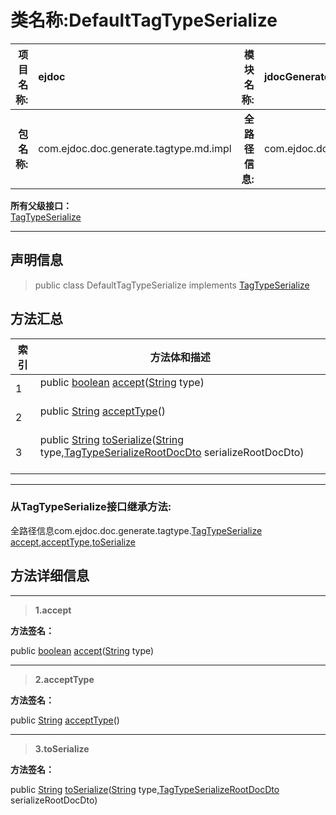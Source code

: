 # 类名称:DefaultTagTypeSerialize

|  **项目名称:**    |  ejdoc    |   **模块名称:**   |jdocGenerate|
| ----: | :---- | ----: |:---- |
|   **包名称:**   |  com.ejdoc.doc.generate.tagtype.md.impl    |   **全路径信息:**   |com.ejdoc.doc.generate.tagtype.md.impl.DefaultTagTypeSerialize|











**所有父级接口：**  
[TagTypeSerialize](/jdocGenerate/com/ejdoc/doc/generate/tagtype/TagTypeSerialize.md)







---

## 声明信息

> public class DefaultTagTypeSerialize   implements [TagTypeSerialize](/jdocGenerate/com/ejdoc/doc/generate/tagtype/TagTypeSerialize.md)   














## 方法汇总

|   索引  |    方法体和描述   |
| ---- | ---- |
|1|public [boolean](https://docs.oracle.com/javase/8/docs/api/java/lang/Boolean.html?is-external=true) [accept](#accept-string)([String](https://docs.oracle.com/javase/8/docs/api/java/lang/String.html?is-external=true) type)   <br/><br/>|
|2|public [String](https://docs.oracle.com/javase/8/docs/api/java/lang/String.html?is-external=true) [acceptType](#accepttype)()   <br/><br/>|
|3|public [String](https://docs.oracle.com/javase/8/docs/api/java/lang/String.html?is-external=true) [toSerialize](#toserialize-string-tagtypeserializerootdocdto)([String](https://docs.oracle.com/javase/8/docs/api/java/lang/String.html?is-external=true) type,[TagTypeSerializeRootDocDto](/jdocGenerate/com/ejdoc/doc/generate/tagtype/dto/TagTypeSerializeRootDocDto.md) serializeRootDocDto)   <br/><br/>|




---

### 从TagTypeSerialize接口继承方法:

全路径信息com.ejdoc.doc.generate.tagtype.[TagTypeSerialize](/jdocGenerate/com/ejdoc/doc/generate/tagtype/TagTypeSerialize.md)  
[accept](/jdocGenerate/com/ejdoc/doc/generate/tagtype/TagTypeSerialize.md#accept-string),[acceptType](/jdocGenerate/com/ejdoc/doc/generate/tagtype/TagTypeSerialize.md#acceptType),[toSerialize](/jdocGenerate/com/ejdoc/doc/generate/tagtype/TagTypeSerialize.md#toSerialize-string-tagtypeserializerootdocdto)




## 方法详细信息


---

> **1.<span id="accept-string">accept</span>**

**方法签名：** 

  public [boolean](https://docs.oracle.com/javase/8/docs/api/java/lang/Boolean.html?is-external=true) [accept](#accept-string)([String](https://docs.oracle.com/javase/8/docs/api/java/lang/String.html?is-external=true) type)   










---

> **2.<span id="accepttype">acceptType</span>**

**方法签名：** 

  public [String](https://docs.oracle.com/javase/8/docs/api/java/lang/String.html?is-external=true) [acceptType](#accepttype)()   










---

> **3.<span id="toserialize-string-tagtypeserializerootdocdto">toSerialize</span>**

**方法签名：** 

  public [String](https://docs.oracle.com/javase/8/docs/api/java/lang/String.html?is-external=true) [toSerialize](#toserialize-string-tagtypeserializerootdocdto)([String](https://docs.oracle.com/javase/8/docs/api/java/lang/String.html?is-external=true) type,[TagTypeSerializeRootDocDto](/jdocGenerate/com/ejdoc/doc/generate/tagtype/dto/TagTypeSerializeRootDocDto.md) serializeRootDocDto)   









